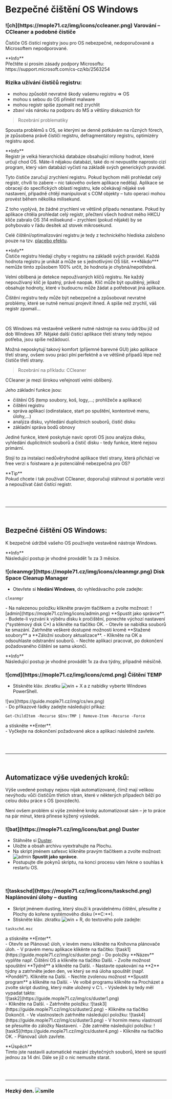 # Bezpečné čištění OS Windows

<h3 class="red">![ch](https://mople71.cz/img/icons/ccleaner.png) Varování &ndash; CCleaner a podobné čističe</h3>

Čističe OS čistící registry jsou pro OS nebezpečné, nedoporučované a Microsoftem nepodporované.

<div class="alert info"><p><em class="icon-info-circled"></em>**Info**<br>
Přečtěte si prosím zásady podpory Microsoftu: https://support.microsoft.com/cs-cz/kb/2563254</p></div>

### Rizika užívání čističů registru:
- mohou způsobit nevratné škody vašemu registru => OS
- mohou s sebou do OS přinést malware
- mohou registr spíše zpomalit než zrychlit
- zbaví vás nároku na podporu do MS a většiny diskuzních fór

> Rozebrání problematiky

Spousta problémů s OS, se kterými se denně potkávám na různých fórech, je způsobena právě čističi registru, defragmentátory registru, optimizéry registru apod.

<div class="alert info"><p><em class="icon-info-circled"></em>**Info**<br>
Registr je velká hierarchická databáze obsahující miliony hodnot, které určují chod OS. Máte-li nějakou databázi, také do ní nevpustíte naprosto cizí program, který vám databázi vyčistí na základě svých generických pravidel.</p></div>

Tyto čističe zaručují zrychlení registru. Pokud bychom měli prohledat celý registr, chvíli to zabere &ndash; nic takového ovšem aplikace nedělají. Aplikace se obracejí do specifických oblastí registru, kde očekávají nějaké své nastavení, případně chtějí manipulovat s COM objekty &ndash; tuto operaci mohou provést během několika milisekund.

Z toho vyplývá, že žádné zrychlení ve většině případu nenastane. Pokud by aplikace chtěla prohledat celý registr, přečtení všech hodnot mého HKCU klíče zabralo OS 314 milisekund &ndash; zrychlení (pokud nějaké) by se pohybovalo v řádu desítek až stovek mikrosekund.

Celé čištění/optimalizování registru je tedy z technického hlediska založeno pouze na tzv. [placebo efektu](https://cs.wikipedia.org/wiki/Placebo).

<div class="alert info"><p><em class="icon-info-circled"></em>**Info**<br>
Čističe registru hledají chyby v registru na základě svých pravidel. Každá hodnota registru je unikát a může se s jednotlivými OS lišit. ***Nikdo*** nemůže tímto způsobem 100% určit, že hodnota je chybná/nepotřebná.</p></div>

Velmi oblíbená je detekce nepoužívaných klíčů registru. Ne každý nepoužívaný klíč je špatný, právě naopak. Klíč může být opuštěný, jelikož obsahuje hodnoty, které v budoucnu může žádat a potřebovat jiná aplikace.

Čištění registru tedy může být nebezpečné a způsobovat nevratné problémy, které se nutně nemusí projevit ihned. A spíše než zrychlí, váš registr zpomalí...

<br>

OS Windows má vestavěné veškeré nutné nástroje na svou údržbu již od dob Windows XP. Nějaké další čistící aplikace třetí strany tedy nejsou potřeba, jsou spíše nežádoucí.

Možná neposkytují takový komfort (příjemné barevné GUI) jako aplikace třetí strany, ovšem svou práci plní perfektně a ve většině případů lépe než čističe třetí strany.

> Rozebrání na příkladu: CCleaner

CCleaner je mezi širokou veřejností velmi oblíbený.

Jeho základní funkce jsou:

- čištění OS (temp soubory, koš, logy,...; prohlížeče a aplikace)
- čištění registru
- správa aplikací (odinstalace, start po spuštění, kontextové menu, úlohy,...)
- analýza disku, vyhledání duplicitních souborů, čistič disku
- základní správa bodů obnovy

Jediné funkce, které poskytuje navíc oproti OS jsou analýza disku, vyhledání duplicitních souborů a čistič disku - tedy funkce, které nejsou primární.

Stojí to za instalaci nedůvěryhodné aplikace třetí strany, která přichází ve free verzi s foistware a je potenciálně nebezpečná pro OS?

<div class="alert success"><p><em class="icon-ok-circled"></em>**Tip**<br>
Pokud chcete i tak používat CCleaner, doporučuji stáhnout si portable verzi a nepoužívat část čistící registr.</p></div>

<br><br><hr><br>

## Bezpečné čištění OS Windows:

K bezpečné údržbě vašeho OS používejte vestavěné nástroje Windows.

<div class="alert info"><p><em class="icon-info-circled"></em>**Info**<br>
Následující postup je vhodné provádět 1x za 3 měsíce.</p></div>

<h3 class="nocol">![cleanmgr](https://mople71.cz/img/icons/cleanmgr.png) Disk Space Cleanup Manager</h3>

- Otevřete si **hledání Windows**, do vyhledávacího pole zadejte:
<li style="list-style-type: none"><pre><code>cleanmgr</code></pre></li>
- Na nalezenou položku klikněte pravým tlačítkem a zvolte možnost: ![admin](https://mople71.cz/img/icons/admin.png) **Spustit jako správce**.
- Budete-li vyzváni k výběru disku k pročištění, ponechte výchozí nastavení (*systémový disk C*) a klikněte na tlačítko <span class="green">OK</span>.
- Otevře se nabídka souborů ke smazání. Zatrhněte veškeré dostupné možnosti kromě **Stažené soubory** a **Záložní soubory aktualizace**.
- Klikněte na <span class="green">OK</span> a odsouhlaste odstranění souborů.
- Nechte aplikaci pracovat, po dokončení požadovaného čištění se sama ukončí.

<br>

<div class="alert info"><p><em class="icon-info-circled"></em>**Info**<br>
Následující postup je vhodné provádět 1x za dva týdny, případně měsíčně.</p></div>

<h3 class="nocol">![cmd](https://mople71.cz/img/icons/cmd.png) Čištění TEMP</h3>

- Stiskněte kláv. zkratku <img src="https://mople71.cz/img/icons/wkey.png" alt="win"> <span class="ks">+ X</span> a z nabídky vyberte <span class="green">Windows PowerShell</span>.
<li style="list-style-type: none">![wx](https://guide.mople71.cz/img/cs/wx.png)</li>
- Do příkazové řádky zadejte následující příkaz:
<li style="list-style-type: none"><pre><code>Get-ChildItem -Recurse $Env:TMP | Remove-Item -Recurse -Force</code></pre>
a stiskněte **Enter**.</li>
- Vyčkejte na dokončení požadované akce a aplikaci následně zavřete.

<br><br><hr><br>

## Automatizace výše uvedených kroků:

Výše uvedené postupy nejsou nijak automatizované, čímž mají velikou nevýhodu vůči čističům třetích stran, které v některých případech běží po celou dobu práce s OS (povzdech).

Není ovšem problém si výše zmíněné kroky automatizovat sám &ndash; je to práce na pár minut, která přinese kýžený výsledek.

<h3 class="nocol">![bat](https://mople71.cz/img/icons/bat.png) Duster</h3>

- Stáhněte si [Duster](https://mople71.cz/duster.zip).
- Uložte a obsah archivu vyextrahujte <span class="blue">na Plochu</span>.
- Na skript jménem <span class="green">safesvc</span> klikněte pravým tlačítkem a zvolte možnost: ![admin](https://mople71.cz/img/icons/admin.png) **Spustit jako správce**.
- Postupujte dle pokynů skriptu, na konci procesu vám řekne o souhlas k restartu OS.

<br>

<h3 class="nocol">![taskschd](https://mople71.cz/img/icons/taskschd.png) Naplánování úlohy &ndash; dusting</h3>

- Skript jménem <span class="green">dusting</span>, který slouží k pravidelnému čištění, přesuňte z Plochy do <span class="blue">kořene systémového disku (**C:\**)</span>.
- Stiskněte kláv. zkratku ![win](https://mople71.cz/img/icons/wkey.png) <span class="ks">+ R</span>, do textového pole zadejte:
<li style="list-style-type: none"><pre><code>taskschd.msc</code></pre>
a stiskněte **Enter**.</li>
- Otevře se Plánovač úloh, v levém menu klikněte na <span class="green">Knihovna plánovače úloh</span>.
- V pravém menu aplikace klikěnte na tlačítko: ![task1](https://guide.mople71.cz/img/cs/duster.png)
- Do položky **Název** vyplňte např. <span class="green">Čištění OS</span> a klikněte na tlačítko <span class="green">Další</span>.
- Zvolte možnost spouštění **Týdně** a klikněte na <span class="green">Další</span>.
- Nastavte opakování na **2** týdny a zatrhněte jeden den, ve který se má úloha spouštět (např. *Pondělí*). Klikněte na <span class="green">Další</span>.
- Nechte zvolenou možnost **Spustit program** a klikněte na <span class="green">Další</span>.
- Ve volbě programu klikněte na <span class="green">Procházet</span> a zvolte skript <span class="green">dusting</span>, který máte uložený v <span class="blue">C:\</span>.
- Výsledek by tedy měl vypadat takto:
<li style="list-style-type: none">![task2](https://guide.mople71.cz/img/cs/duster1.png)</li>
- Klikněte na <span class="green">Další</span>.
- Zatrhněte položku: ![task3](https://guide.mople71.cz/img/cs/duster2.png)
- Klikněte na tlačítko <span class="green">Dokončit</span>.
- Ve vlastnostech zatrhněte následující položku: ![task4](https://guide.mople71.cz/img/cs/duster3.png)
- V horním menu vlastností se přesuňte do záložky <span class="green">Nastavení</span>.
- Zde zatrněte následující položku: ![task5](https://guide.mople71.cz/img/cs/duster4.png)
- Klikněte na tlačítko <span class="green">OK</span>.
- Plánovač úloh zavřete.

<div class="alert success"><p><em class="icon-ok-circled"></em>**Úspěch**<br>
Tímto jste nastavili automatické mazání zbytečných souborů, které se spustí jednou za 14 dní. Dále se již o&nbsp;nic nemusíte starat.</p></div>

<br><br><hr>

<h3 class="nocol">Hezký den. <img class="smile" src="https://mople71.cz/img/sm/smile.svg" alt="smile"></h3>

